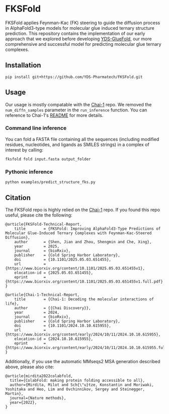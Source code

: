 # FKSFold

FKSFold applies Feynman-Kac (FK) steering to guide the diffusion process in AlphaFold3-type models for molecular glue induced ternary structure prediction. This repository contains the implementation of our early approach that we explored before developing [YDS-GlueFold](https://www.biorxiv.org/content/10.1101/2024.12.23.630090v3), our more comprehensive and successful model for predicting molecular glue ternary complexes.


## Installation

```shell
pip install git+https://github.com/YDS-Pharmatech/FKSFold.git
```


## Usage

Our usage is mostly compatable with the [Chai-1](https://github.com/chaidiscovery/chai-lab) repo. We removed the `num_diffn_samples` parameter in the `run_inference` function. You can reference to Chai-1's [README](https://github.com/chaidiscovery/chai-lab/blob/main/README.md) for more details.

### Command line inference

You can fold a FASTA file containing all the sequences (including modified residues, nucleotides, and ligands as SMILES strings) in a complex of interest by calling:

```shell
fksfold fold input.fasta output_folder
```

### Pythonic inference

```shell
python examples/predict_structure_fks.py
```


## Citation

The FKSFold repo is highly relied on the [Chai-1](https://github.com/chaidiscovery/chai-lab) repo. If you found this repo useful, please cite the following:
```
@article{FKSFold-Technical-Report,
	title        = {FKSFold: Improving AlphaFold3-Type Predictions of Molecular Glue-Induced Ternary Complexes with Feynman-Kac-Steered Diffusion},
	author       = {Shen, Jian and Zhou, Shengmin and Che, Xing},
	year         = 2025,
	journal      = {bioRxiv},
	publisher    = {Cold Spring Harbor Laboratory},
	doi          = {10.1101/2025.05.03.651455},
	url          = {https://www.biorxiv.org/content/10.1101/2025.05.03.651455v1},
	elocation-id = {2025.05.03.651455},
	eprint       = {https://www.biorxiv.org/content/10.1101/2025.05.03.651455v1.full.pdf}
}

@article{Chai-1-Technical-Report,
	title        = {Chai-1: Decoding the molecular interactions of life},
	author       = {{Chai Discovery}},
	year         = 2024,
	journal      = {bioRxiv},
	publisher    = {Cold Spring Harbor Laboratory},
	doi          = {10.1101/2024.10.10.615955},
	url          = {https://www.biorxiv.org/content/early/2024/10/11/2024.10.10.615955},
	elocation-id = {2024.10.10.615955},
	eprint       = {https://www.biorxiv.org/content/early/2024/10/11/2024.10.10.615955.full.pdf}
}
```

Additionally, if you use the automatic MMseqs2 MSA generation described above, please also cite:

```
@article{mirdita2022colabfold,
  title={ColabFold: making protein folding accessible to all},
  author={Mirdita, Milot and Sch{\"u}tze, Konstantin and Moriwaki, Yoshitaka and Heo, Lim and Ovchinnikov, Sergey and Steinegger, Martin},
  journal={Nature methods},
  year={2022},
}
```
